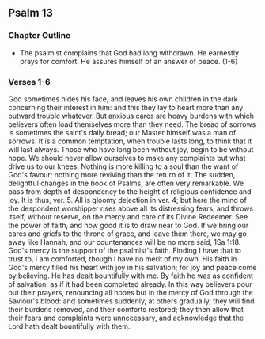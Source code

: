 ## Psalm 13

### Chapter Outline

- The psalmist complains that God had long withdrawn. He earnestly prays for comfort. He assures himself of an answer of peace. (1-6)

### Verses 1-6

God sometimes hides his face, and leaves his own children in the dark concerning their interest in him: and this they lay to heart more than any outward trouble whatever. But anxious cares are heavy burdens with which believers often load themselves more than they need. The bread of sorrows is sometimes the saint's daily bread; our Master himself was a man of sorrows. It is a common temptation, when trouble lasts long, to think that it will last always. Those who have long been without joy, begin to be without hope. We should never allow ourselves to make any complaints but what drive us to our knees. Nothing is more killing to a soul than the want of God's favour; nothing more reviving than the return of it. The sudden, delightful changes in the book of Psalms, are often very remarkable. We pass from depth of despondency to the height of religious confidence and joy. It is thus, ver. 5. All is gloomy dejection in ver. 4; but here the mind of the despondent worshipper rises above all its distressing fears, and throws itself, without reserve, on the mercy and care of its Divine Redeemer. See the power of faith, and how good it is to draw near to God. If we bring our cares and griefs to the throne of grace, and leave them there, we may go away like Hannah, and our countenances will be no more said, 1Sa 1:18. God's mercy is the support of the psalmist's faith. Finding I have that to trust to, I am comforted, though I have no merit of my own. His faith in God's mercy filled his heart with joy in his salvation; for joy and peace come by believing. He has dealt bountifully with me. By faith he was as confident of salvation, as if it had been completed already. In this way believers pour out their prayers, renouncing all hopes but in the mercy of God through the Saviour's blood: and sometimes suddenly, at others gradually, they will find their burdens removed, and their comforts restored; they then allow that their fears and complaints were unnecessary, and acknowledge that the Lord hath dealt bountifully with them.


